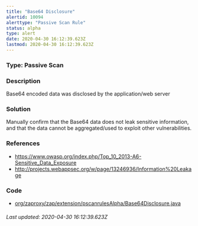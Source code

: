 ```yaml
---
title: "Base64 Disclosure"
alertid: 10094
alerttype: "Passive Scan Rule"
status: alpha
type: alert
date: 2020-04-30 16:12:39.623Z
lastmod: 2020-04-30 16:12:39.623Z
---
```

### Type: Passive Scan

### Description
Base64 encoded data was disclosed by the application/web server

### Solution

Manually confirm that the Base64 data does not leak sensitive information, and that the data cannot be aggregated/used to exploit other vulnerabilities.

### References

* https://www.owasp.org/index.php/Top_10_2013-A6-Sensitive_Data_Exposure
* http://projects.webappsec.org/w/page/13246936/Information%20Leakage

### Code

 * [org/zaproxy/zap/extension/pscanrulesAlpha/Base64Disclosure.java](https://github.com/zaproxy/zap-extensions/blob/master/addOns/pscanrulesAlpha/src/main/java/org/zaproxy/zap/extension/pscanrulesAlpha/Base64Disclosure.java)

###### Last updated: 2020-04-30 16:12:39.623Z
